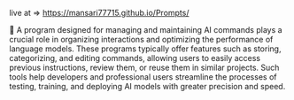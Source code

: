 live at => https://mansari77715.github.io/Prompts/

🧠 A program designed for managing and maintaining AI commands plays a crucial role in organizing interactions and optimizing the performance of language models. These programs typically offer features such as storing, categorizing, and editing commands, allowing users to easily access previous instructions, review them, or reuse them in similar projects. Such tools help developers and professional users streamline the processes of testing, training, and deploying AI models with greater precision and speed.
